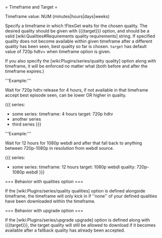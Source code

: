 = Timeframe and Target =

Timeframe value: NUM (minutes|hours|days|weeks)

Specify a timeframe in which !FlexGet waits for the chosen quality. The desired quality should be given with {{{target}}} option, and should be a valid [wiki:Qualities#Requirements quality requirements] string. If specified quality does not become available within given timeframe after a different quality has been seen, best quality so far is chosen. `target` has default value of 720p hdtv+ when timeframe option is given. 

If you also specify the [wiki:Plugins/series/quality quality] option along with timeframe, it will be enforced no matter what (both before and after the timeframe expires.)

'''Example:'''

Wait for 720p hdtv release for 4 hours, if not available in that timeframe accept best episode seen, can be lower OR higher in quality.

{{{
series:
  - some series:
      timeframe: 4 hours
      target: 720p hdtv
  - another series
  - third series
}}}

'''Example:'''

Wait for 12 hours for 1080p webdl and after that fall back to anything between 720p-1080p in resolution from webdl source.

{{{
series:
  - some series:
      timeframe: 12 hours
      target: 1080p webdl
      quality: 720p-1080p webdl
}}}

=== Behavior with qualities option ===

If the [wiki:Plugins/series/quality qualities] option is defined alongside timeframe, the timeframe will only kick in if ''none'' of your defined qualities have been downloaded within the timeframe.

=== Behavior with upgrade option ===

If the [wiki:Plugins/series/upgrade upgrade] option is defined along with {{{target}}}, the target quality will still be allowed to download if it becomes available after a fallback quality has already been accepted.